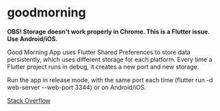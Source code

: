 # goodmorning

**OBS! Storage doesn't work properly in Chrome. This is a Flutter issue. Use Android/iOS.**

Good Morning App uses Flutter Shared Preferences to store data persistently, which uses different storage for each platform. Every time a Flutter project runs in debug, it creates a new port and new storage. 

Run the app in release mode, with the same port each time (flutter run -d web-server --web-port 3344) or on Android/iOS.

[Stack Overflow]([url](https://stackoverflow.com/questions/59503499/flutter-web-shared-preferences-not-available-when-tab-is-closed-and-reopened?fbclid=IwAR3pT_7iOQmRHN0ZX0trTZs2gZwI8RtT89izqpWGhDtxjw4XtCSB6Q7KXXk)https://stackoverflow.com/questions/59503499/flutter-web-shared-preferences-not-available-when-tab-is-closed-and-reopened?fbclid=IwAR3pT_7iOQmRHN0ZX0trTZs2gZwI8RtT89izqpWGhDtxjw4XtCSB6Q7KXXk)
